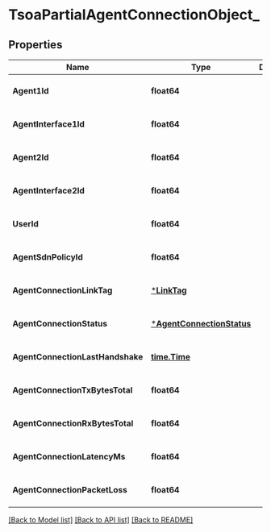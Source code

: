 # TsoaPartialAgentConnectionObject_

## Properties
Name | Type | Description | Notes
------------ | ------------- | ------------- | -------------
**Agent1Id** | **float64** |  | [optional] [default to null]
**AgentInterface1Id** | **float64** |  | [optional] [default to null]
**Agent2Id** | **float64** |  | [optional] [default to null]
**AgentInterface2Id** | **float64** |  | [optional] [default to null]
**UserId** | **float64** |  | [optional] [default to null]
**AgentSdnPolicyId** | **float64** |  | [optional] [default to null]
**AgentConnectionLinkTag** | [***LinkTag**](LinkTag.md) |  | [optional] [default to null]
**AgentConnectionStatus** | [***AgentConnectionStatus**](AgentConnectionStatus.md) |  | [optional] [default to null]
**AgentConnectionLastHandshake** | [**time.Time**](time.Time.md) |  | [optional] [default to null]
**AgentConnectionTxBytesTotal** | **float64** |  | [optional] [default to null]
**AgentConnectionRxBytesTotal** | **float64** |  | [optional] [default to null]
**AgentConnectionLatencyMs** | **float64** |  | [optional] [default to null]
**AgentConnectionPacketLoss** | **float64** |  | [optional] [default to null]

[[Back to Model list]](../README.md#documentation-for-models) [[Back to API list]](../README.md#documentation-for-api-endpoints) [[Back to README]](../README.md)

